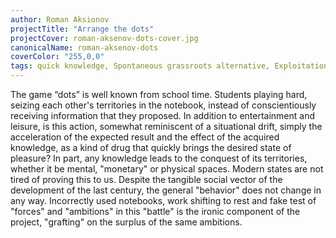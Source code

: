 ```yaml
---
author: Roman Aksionov
projectTitle: "Arrange the dots"
projectCover: roman-aksenov-dots-cover.jpg
canonicalName: roman-aksenov-dots
coverColor: "255,0,0"
tags: quick knowledge, Spontaneous grassroots alternative, Exploitation of hidden motivation, path stop, sports interest
---
```


The game “dots” is well known from school time. Students playing hard, seizing each other's territories in the notebook, instead of conscientiously receiving information that they proposed. In addition to entertainment and leisure, is this action, somewhat reminiscent of a situational drift, simply the acceleration of the expected result and the effect of the acquired knowledge, as a kind of drug that quickly brings the desired state of pleasure? In part, any knowledge leads to the conquest of its territories, whether it be mental, "monetary" or physical spaces. Modern states are not tired of proving this to us. Despite the tangible social vector of the development of the last century, the general "behavior" does not change in any way. Incorrectly used notebooks, work shifting to rest and fake test of "forces" and "ambitions" in this "battle" is the ironic component of the project, "grafting" on the surplus of the same ambitions.